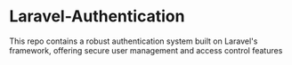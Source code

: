 # Laravel-Authentication
This repo contains a robust authentication system built on Laravel's framework, offering secure user management and access control features
